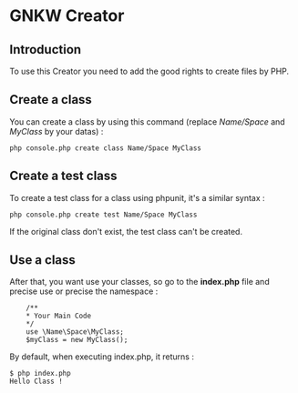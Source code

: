 # GNKW Creator

## Introduction

To use this Creator you need to add the good rights to create files by PHP.

## Create a class

You can create a class by using this command (replace _Name/Space_ and _MyClass_ by your datas) :

	php console.php create class Name/Space MyClass

## Create a test class

To create a test class for a class using phpunit, it's a similar syntax :

	php console.php create test Name/Space MyClass

If the original class don't exist, the test class can't be created.

## Use a class

After that, you want use your classes, so go to the __index.php__ file and precise use or precise the namespace :

~~~~~~~~~~~~~{.php}
	/**
	* Your Main Code
	*/
	use \Name\Space\MyClass;
	$myClass = new MyClass();
~~~~~~~~~~~~~

By default, when executing index.php, it returns :

	$ php index.php
	Hello Class !